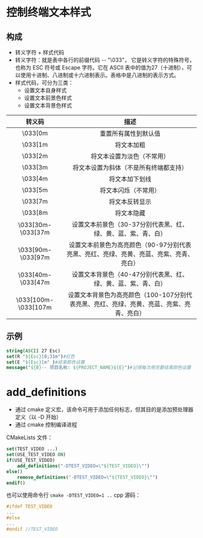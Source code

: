 # 控制终端文本样式

## 构成

- 转义字符 + 样式代码
- 转义字符：就是表中各行的前缀代码 -- "\\033"， 它是转义字符的特殊符号，也称为 ESC 符号或 Escape 字符。它在 ASCII 表中的值为27（十进制），可以使用十进制、八进制或十六进制表示。表格中是八进制的表示方式。
- 样式代码，可分为三类：
	- 设置文本自身样式
	- 设置文本前景色样式
	- 设置文本背景色样式

| 转义码 | 描述|
|:--:|:--:|
| \033\[0m | 重置所有属性到默认值 |
|\033\[1m|将文本加粗|
|\033\[2m|将文本设置为淡色（不常用）|
|\033\[3m|将文本设置为斜体（不是所有终端都支持）|
|\033\[4m|将文本加下划线|
|\033\[5m|将文本闪烁（不常用）|
|\033\[7m|将文本反转显示|
|\033\[8m|将文本隐藏|
|\033\[30m-\033\[37m|设置文本前景色（30-37分别代表黑、红、绿、黄、蓝、紫、青、白）|
|\033\[90m-\033\[97m|设置文本前景色为高亮颜色（90-97分别代表亮黑、亮红、亮绿、亮黄、亮蓝、亮紫、亮青、亮白）|
|\033\[40m-\033\[47m|设置文本背景色（40-47分别代表黑、红、绿、黄、蓝、紫、青、白）|
|\033\[100m-\033\[107m|设置文本背景色为高亮颜色（100-107分别代表亮黑、亮红、亮绿、亮黄、亮蓝、亮紫、亮青、亮白）|

## 示例

```cmake
string(ASCII 27 Esc)
set(R "${Esc}[0;31m")#红色
set(E "${Esc}[m" )#结束颜色设置
message("${B}-- 项目名称: ${PROJECT_NAME}${E}")#记得每次用完要结束颜色设置
```
# add_definitions

- 通过 cmake 定义宏，该命令可用于添加任何标志，但其目的是添加预处理器定义（以 -D 开始）
- 通过 cmake 控制编译进程

CMakeLists 文件：
```cmake
set(TEST_VIDEO ...)
set(USE_TEST_VIDEO ON)
if(USE_TEST_VIDEO)
	add_definitions("-DTEST_VIDEO=\"${TEST_VIDEO}\"")
else()
	remove_definitions("-DTEST_VIDEO=\"${TEST_VIDEO}\"")
endif()
```
也可以使用命令行 `cmake -DTEST_VIDEO=1 ..`
cpp 源码：
```cpp
#ifdef TEST_VIDEO
...
#else
...
#endif //TEST_VIDEO
```

